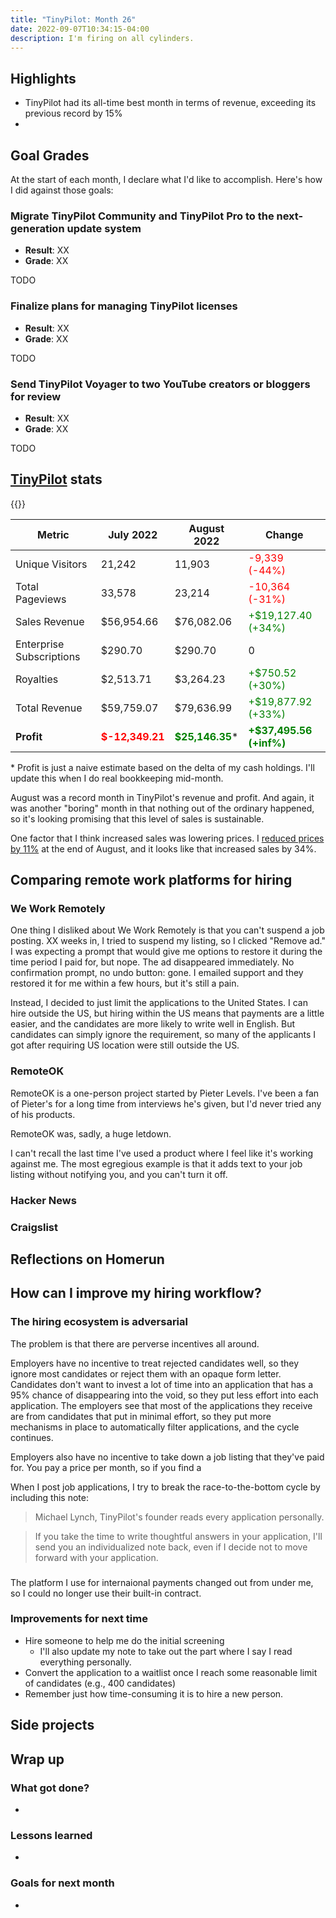 ```yaml
---
title: "TinyPilot: Month 26"
date: 2022-09-07T10:34:15-04:00
description: I'm firing on all cylinders.
---
```


## Highlights

- TinyPilot had its all-time best month in terms of revenue, exceeding its previous record by 15%
-

## Goal Grades

At the start of each month, I declare what I'd like to accomplish. Here's how I did against those goals:

### Migrate TinyPilot Community and TinyPilot Pro to the next-generation update system

- **Result**: XX
- **Grade**: XX

TODO

### Finalize plans for managing TinyPilot licenses

- **Result**: XX
- **Grade**: XX

TODO

### Send TinyPilot Voyager to two YouTube creators or bloggers for review

- **Result**: XX
- **Grade**: XX

TODO

## [TinyPilot](https://tinypilotkvm.com/?ref=mtlynch.io) stats

{{<revenue-graph project="tinypilot">}}

| Metric                   | July 2022                                | August 2022                                 | Change                                             |
| ------------------------ | ---------------------------------------- | ------------------------------------------- | -------------------------------------------------- |
| Unique Visitors          | 21,242                                   | 11,903                                      | <font color="red">-9,339 (-44%)</font>             |
| Total Pageviews          | 33,578                                   | 23,214                                      | <font color="red">-10,364 (-31%)</font>            |
| Sales Revenue            | $56,954.66                               | $76,082.06                                  | <font color="green">+$19,127.40 (+34%)</font>      |
| Enterprise Subscriptions | $290.70                                  | $290.70                                     | 0                                                  |
| Royalties                | $2,513.71                                | $3,264.23                                   | <font color="green">+$750.52 (+30%)</font>         |
| Total Revenue            | $59,759.07                               | $79,636.99                                  | <font color="green">+$19,877.92 (+33%)</font>      |
| **Profit**               | **<font color="red">$-12,349.21</font>** | **<font color="green">$25,146.35</font>**\* | **<font color="green">+$37,495.56 (+inf%)</font>** |

\* Profit is just a naive estimate based on the delta of my cash holdings. I'll update this when I do real bookkeeping mid-month.

August was a record month in TinyPilot's revenue and profit. And again, it was another "boring" month in that nothing out of the ordinary happened, so it's looking promising that this level of sales is sustainable.

One factor that I think increased sales was lowering prices. I [reduced prices by 11%](/retrospectives/2022/08/#experimenting-more-with-tinypilot-pricing) at the end of August, and it looks like that increased sales by 34%.

## Comparing remote work platforms for hiring

### We Work Remotely

One thing I disliked about We Work Remotely is that you can't suspend a job posting. XX weeks in, I tried to suspend my listing, so I clicked "Remove ad." I was expecting a prompt that would give me options to restore it during the time period I paid for, but nope. The ad disappeared immediately. No confirmation prompt, no undo button: gone. I emailed support and they restored it for me within a few hours, but it's still a pain.

Instead, I decided to just limit the applications to the United States. I can hire outside the US, but hiring within the US means that payments are a little easier, and the candidates are more likely to write well in English. But candidates can simply ignore the requirement, so many of the applicants I got after requiring US location were still outside the US.

### RemoteOK

RemoteOK is a one-person project started by Pieter Levels. I've been a fan of Pieter's for a long time from interviews he's given, but I'd never tried any of his products.

RemoteOK was, sadly, a huge letdown.

I can't recall the last time I've used a product where I feel like it's working against me. The most egregious example is that it adds text to your job listing without notifying you, and you can't turn it off.

### Hacker News

### Craigslist

## Reflections on Homerun

## How can I improve my hiring workflow?

### The hiring ecosystem is adversarial

The problem is that there are perverse incentives all around.

Employers have no incentive to treat rejected candidates well, so they ignore most candidates or reject them with an opaque form letter. Candidates don't want to invest a lot of time into an application that has a 95% chance of disappearing into the void, so they put less effort into each application. The employers see that most of the applications they receive are from candidates that put in minimal effort, so they put more mechanisms in place to automatically filter applications, and the cycle continues.

Employers also have no incentive to take down a job listing that they've paid for. You pay a price per month, so if you find a

When I post job applications, I try to break the race-to-the-bottom cycle by including this note:

> Michael Lynch, TinyPilot's founder reads every application personally.

> If you take the time to write thoughtful answers in your application, I'll send you an individualized note back, even if I decide not to move forward with your application.

###

The platform I use for internaional payments changed out from under me, so I could no longer use their built-in contract.

### Improvements for next time

- Hire someone to help me do the initial screening
  - I'll also update my note to take out the part where I say I read everything personally.
- Convert the application to a waitlist once I reach some reasonable limit of candidates (e.g., 400 candidates)
- Remember just how time-consuming it is to hire a new person.

## Side projects

## Wrap up

### What got done?

-

### Lessons learned

-

### Goals for next month

-
